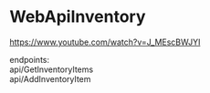 # WebApiInventory
https://www.youtube.com/watch?v=J_MEscBWJYI

endpoints:<br>
api/GetInventoryItems<br>
api/AddInventoryItem
